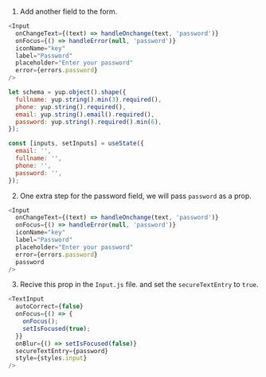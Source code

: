 1. Add another field to the form.

```js
<Input
  onChangeText={(text) => handleOnchange(text, 'password')}
  onFocus={() => handleError(null, 'password')}
  iconName="key"
  label="Password"
  placeholder="Enter your password"
  error={errors.password}
/>
```

```js
let schema = yup.object().shape({
  fullname: yup.string().min(3).required(),
  phone: yup.string().required(),
  email: yup.string().email().required(),
  password: yup.string().required().min(6),
});
```

```js
const [inputs, setInputs] = useState({
  email: '',
  fullname: '',
  phone: '',
  password: '',
});
```

2. One extra step for the password field, we will pass `password` as a prop.

```js
<Input
  onChangeText={(text) => handleOnchange(text, 'password')}
  onFocus={() => handleError(null, 'password')}
  iconName="key"
  label="Password"
  placeholder="Enter your password"
  error={errors.password}
  password
/>
```

3. Recive this prop in the `Input.js` file. and set the `secureTextEntry` to `true`.

```js
<TextInput
  autoCorrect={false}
  onFocus={() => {
    onFocus();
    setIsFocused(true);
  }}
  onBlur={() => setIsFocused(false)}
  secureTextEntry={password}
  style={styles.input}
/>
```
